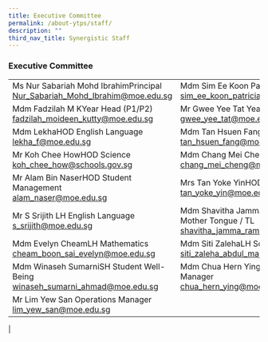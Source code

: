 ```yaml
---
title: Executive Committee
permalink: /about-ytps/staff/
description: ""
third_nav_title: Synergistic Staff
---
```

### Executive Committee

|  |  |  |
|---|---|---|
| Ms Nur Sabariah Mohd IbrahimPrincipal <br>[Nur_Sabariah_Mohd_Ibrahim@moe.edu.sg](mailto:Nur_Sabariah_Mohd_Ibrahim@moe.edu.sg) | Mdm Sim Ee Koon PatriciaVice-principal<br> [sim_ee_koon_patricia@moe.edu.sg](mailto:sim_ee_koon_patricia@moe.edu.sg) | Mdm Toh Guat Hwa PaulineVice-principal<br> [toh_guat_hwa_pauline@moe.edu.sg](mailto:toh_guat_hwa_pauline@moe.edu.sg) |
| Mdm Fadzilah M KYear Head (P1/P2) <br>[fadzilah_moideen_kutty@moe.edu.sg](mailto:fadzilah_moideen_kutty@moe.edu.sg) | Mr Gwee Yee Tat Year Head (P3/P4) <br>[gwee_yee_tat@moe.edu.sg](mailto:gwee_yee_tat@moe.edu.sg) | Mr Mohd HelmiYear Head (P5/P6) <br>[mohd_helmi@moe.edu.sg](mailto:mohd_helmi@moe.edu.sg) |
| Mdm LekhaHOD English Language<br> [lekha_f@moe.edu.sg](mailto:lekha_f@moe.edu.sg) | Mdm Tan Hsuen FangHOD Mother Tongue <br>[tan_hsuen_fang@moe.edu.sg](mailto:tan_hsuen_fang@moe.edu.sg) | Mdm Miriam KhanHOD Mathematics<br> [khan_miriam_rehana@moe.edu.sg](mailto:khan_miriam_rehana@moe.edu.sg) |
| Mr Koh Chee HowHOD Science<br> [koh_chee_how@schools.gov.sg](mailto:koh_chee_how@schools.gov.sg) | Mdm Chang Mei ChengHOD Aesthetics<br> [chang_mei_cheng@moe.edu.sg](mailto:chang_mei_cheng@moe.edu.sg) | Mr SairamprabhuHOD CCE<br> [sairamprabhu_balasubramani@moe.edu.sg](mailto:sairamprabhu_balasubramani@moe.edu.sg) |
| Mr Alam Bin NaserHOD Student Management <br>[alam_naser@moe.edu.sg](mailto:alam_naser@moe.edu.sg) | Mrs Tan Yoke YinHOD ICT <br>[tan_yoke_yin@moe.edu.sg](mailto:tan_yoke_yin@moe.edu.sg) | Mdm Ng Yaw LingSchool Staff Developer<br> [ng_yaw_ling@moe.edu.sg](mailto:ng_yaw_ling@moe.edu.sg) |
| Mr S Srijith LH English Language <br>[s_srijith@moe.edu.sg](mailto:s_srijith@moe.edu.sg) | Mdm Shavitha Jamma RamakrishnanSH Mother Tongue / TL <br>[shavitha_jamma_ramakrishnan@moe.edu.sg](mailto:shavitha_jamma_ramakrishnan@moe.edu.sg) | Mr Mohammad NajeebSH Mother Tongue / ML<br> [mohamad_najeeb_abdul_majid@moe.edu.sg](mailto:mohamad_najeeb_abdul_majid@moe.edu.sg) |
| Mdm Evelyn CheamLH Mathematics<br> [cheam_boon_sai_evelyn@moe.edu.sg](mailto:cheam_boon_sai_evelyn@moe.edu.sg) | Mdm Siti ZalehaLH Science <br>[siti_zaleha_abdul_majid@moe.edu.sg](mailto:siti_zaleha_abdul_majid@moe.edu.sg) | Ms Pek PeiyuSH / PE & CCA <br>[pek_pei_yu@moe.edu.sg](mailto:pek_pei_yu@moe.edu.sg) |
| Mdm Winaseh SumarniSH Student Well-Being <br>[winaseh_sumarni_ahmad@moe.edu.sg](mailto:winaseh_sumarni_ahmad@moe.edu.sg) | Mdm Chua Hern YingAdministration Manager <br>[chua_hern_ying@moe.edu.sg](mailto:chua_hern_ying@moe.edu.sg) | Mdm Khong Suet ChengAdministration Manager<br> [khong_suet_cheng@moe.edu.sg](mailto:khong_suet_cheng@moe.edu.sg) |
| Mr Lim Yew San Operations Manager<br> [lim_yew_san@moe.edu.sg](mailto:lim_yew_san@moe.edu.sg) |  |  |
|